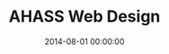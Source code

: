 ---
layout: inner
position: left
title: 'AHASS Web Design'
lead_text: 'Design a web-page interface using a bike shop business (AHASS) as study case.'
tags: ['HTML, CSS', 'Bootstrap', 'Javascript']
featured_image: ['/img/posts/ahass-min.png']
date: 2014-08-01 00:00:00
categories: ['Web Design']
project_link: ''
button_icon: ''
button_text: ''
order: 4
visible: 1
company: 'For fun'
---